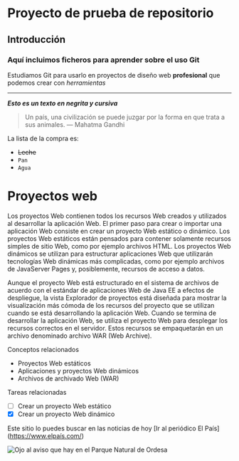 # Proyecto de prueba de repositorio
## Introducción
### Aquí incluimos ficheros para aprender sobre el uso Git
Estudiamos Git para usarlo en proyectos de diseño web **profesional** que podemos crear con *herramientas*
***
***Esto es un texto en negrita y cursiva***    
> Un país, una civilización se puede juzgar por la forma en que trata a sus animales. — Mahatma Gandhi

La lista de la compra es:
- ~~Leche~~
- `Pan`  
- ```Agua```

# Proyectos web  
Los proyectos Web contienen todos los recursos Web creados y utilizados al desarrollar la aplicación Web. El primer paso para crear o importar una aplicación Web consiste en crear un proyecto Web estático o dinámico. Los proyectos Web estáticos están pensados para contener solamente recursos simples de sitio Web, como por ejemplo archivos HTML. Los proyectos Web dinámicos se utilizan para estructurar aplicaciones Web que utilizarán tecnologías Web dinámicas más complicadas, como por ejemplo archivos de JavaServer Pages y, posiblemente, recursos de acceso a datos.

Aunque el proyecto Web está estructurado en el sistema de archivos de acuerdo con el estándar de aplicaciones Web de Java EE a efectos de despliegue, la vista Explorador de proyectos está diseñada para mostrar la visualización más cómoda de los recursos del proyecto que se utilizan cuando se está desarrollando la aplicación Web. Cuando se termina de desarrollar la aplicación Web, se utiliza el proyecto Web para desplegar los recursos correctos en el servidor. Estos recursos se empaquetarán en un archivo denominado archivo WAR (Web Archive).

Conceptos relacionados  
- Proyectos Web estáticos  
- Aplicaciones y proyectos Web dinámicos
- Archivos de archivado Web (WAR)

Tareas relacionadas  
- [ ] Crear un proyecto Web estático  
- [x] Crear un proyecto Web dinámico

Este sitio lo puedes buscar en las noticias de hoy [Ir al periódico El País] (https://www.elpaís.com/)  

![Ojo al aviso que hay en el Parque Natural de Ordesa](https://www.desnivel.com/images/2025/05/7-750x440.jpeg)
